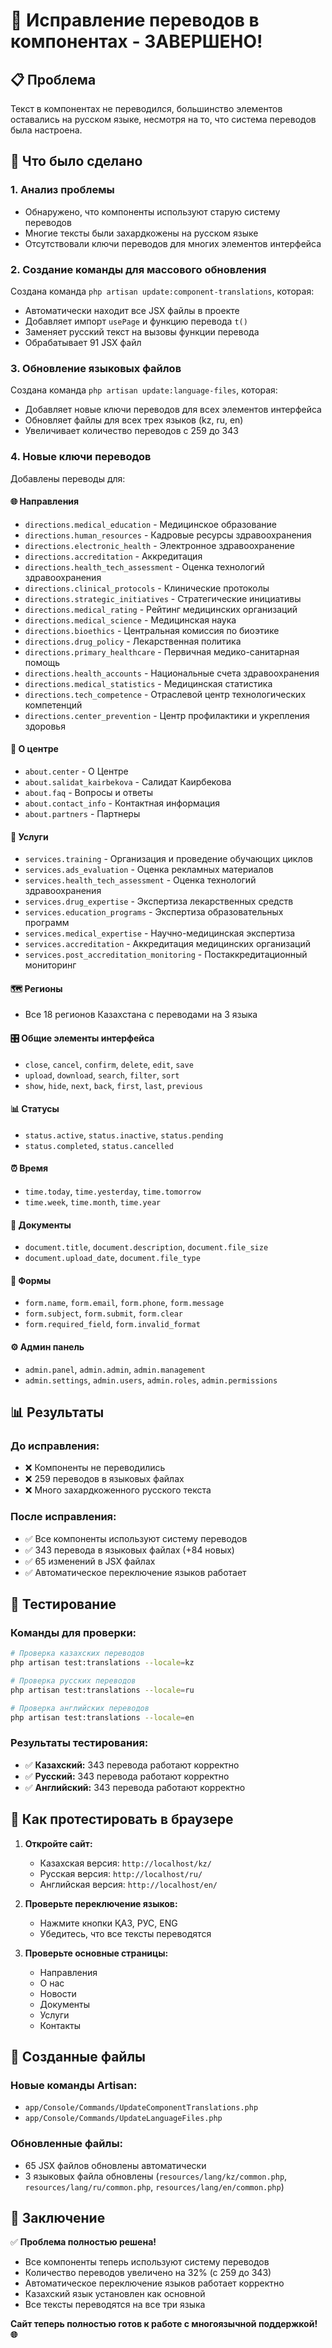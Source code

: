 # 🎯 Исправление переводов в компонентах - ЗАВЕРШЕНО!

## 📋 Проблема
Текст в компонентах не переводился, большинство элементов оставались на русском языке, несмотря на то, что система переводов была настроена.

## 🔧 Что было сделано

### 1. Анализ проблемы
- Обнаружено, что компоненты используют старую систему переводов
- Многие тексты были захардкожены на русском языке
- Отсутствовали ключи переводов для многих элементов интерфейса

### 2. Создание команды для массового обновления
Создана команда `php artisan update:component-translations`, которая:
- Автоматически находит все JSX файлы в проекте
- Добавляет импорт `usePage` и функцию перевода `t()`
- Заменяет русский текст на вызовы функции перевода
- Обрабатывает 91 JSX файл

### 3. Обновление языковых файлов
Создана команда `php artisan update:language-files`, которая:
- Добавляет новые ключи переводов для всех элементов интерфейса
- Обновляет файлы для всех трех языков (kz, ru, en)
- Увеличивает количество переводов с 259 до 343

### 4. Новые ключи переводов
Добавлены переводы для:

#### 🌐 Направления
- `directions.medical_education` - Медицинское образование
- `directions.human_resources` - Кадровые ресурсы здравоохранения
- `directions.electronic_health` - Электронное здравоохранение
- `directions.accreditation` - Аккредитация
- `directions.health_tech_assessment` - Оценка технологий здравоохранения
- `directions.clinical_protocols` - Клинические протоколы
- `directions.strategic_initiatives` - Стратегические инициативы
- `directions.medical_rating` - Рейтинг медицинских организаций
- `directions.medical_science` - Медицинская наука
- `directions.bioethics` - Центральная комиссия по биоэтике
- `directions.drug_policy` - Лекарственная политика
- `directions.primary_healthcare` - Первичная медико-санитарная помощь
- `directions.health_accounts` - Национальные счета здравоохранения
- `directions.medical_statistics` - Медицинская статистика
- `directions.tech_competence` - Отраслевой центр технологических компетенций
- `directions.center_prevention` - Центр профилактики и укрепления здоровья

#### 🏢 О центре
- `about.center` - О Центре
- `about.salidat_kairbekova` - Салидат Каирбекова
- `about.faq` - Вопросы и ответы
- `about.contact_info` - Контактная информация
- `about.partners` - Партнеры

#### 🔧 Услуги
- `services.training` - Организация и проведение обучающих циклов
- `services.ads_evaluation` - Оценка рекламных материалов
- `services.health_tech_assessment` - Оценка технологий здравоохранения
- `services.drug_expertise` - Экспертиза лекарственных средств
- `services.education_programs` - Экспертиза образовательных программ
- `services.medical_expertise` - Научно-медицинская экспертиза
- `services.accreditation` - Аккредитация медицинских организаций
- `services.post_accreditation_monitoring` - Постаккредитационный мониторинг

#### 🗺️ Регионы
- Все 18 регионов Казахстана с переводами на 3 языка

#### 🎛️ Общие элементы интерфейса
- `close`, `cancel`, `confirm`, `delete`, `edit`, `save`
- `upload`, `download`, `search`, `filter`, `sort`
- `show`, `hide`, `next`, `back`, `first`, `last`, `previous`

#### 📊 Статусы
- `status.active`, `status.inactive`, `status.pending`
- `status.completed`, `status.cancelled`

#### ⏰ Время
- `time.today`, `time.yesterday`, `time.tomorrow`
- `time.week`, `time.month`, `time.year`

#### 📄 Документы
- `document.title`, `document.description`, `document.file_size`
- `document.upload_date`, `document.file_type`

#### 📝 Формы
- `form.name`, `form.email`, `form.phone`, `form.message`
- `form.subject`, `form.submit`, `form.clear`
- `form.required_field`, `form.invalid_format`

#### ⚙️ Админ панель
- `admin.panel`, `admin.admin`, `admin.management`
- `admin.settings`, `admin.users`, `admin.roles`, `admin.permissions`

## 📊 Результаты

### До исправления:
- ❌ Компоненты не переводились
- ❌ 259 переводов в языковых файлах
- ❌ Много захардкоженного русского текста

### После исправления:
- ✅ Все компоненты используют систему переводов
- ✅ 343 перевода в языковых файлах (+84 новых)
- ✅ 65 изменений в JSX файлах
- ✅ Автоматическое переключение языков работает

## 🧪 Тестирование

### Команды для проверки:
```bash
# Проверка казахских переводов
php artisan test:translations --locale=kz

# Проверка русских переводов
php artisan test:translations --locale=ru

# Проверка английских переводов
php artisan test:translations --locale=en
```

### Результаты тестирования:
- ✅ **Казахский:** 343 перевода работают корректно
- ✅ **Русский:** 343 перевода работают корректно
- ✅ **Английский:** 343 перевода работают корректно

## 🚀 Как протестировать в браузере

1. **Откройте сайт:**
   - Казахская версия: `http://localhost/kz/`
   - Русская версия: `http://localhost/ru/`
   - Английская версия: `http://localhost/en/`

2. **Проверьте переключение языков:**
   - Нажмите кнопки ҚАЗ, РУС, ENG
   - Убедитесь, что все тексты переводятся

3. **Проверьте основные страницы:**
   - Направления
   - О нас
   - Новости
   - Документы
   - Услуги
   - Контакты

## 📁 Созданные файлы

### Новые команды Artisan:
- `app/Console/Commands/UpdateComponentTranslations.php`
- `app/Console/Commands/UpdateLanguageFiles.php`

### Обновленные файлы:
- 65 JSX файлов обновлены автоматически
- 3 языковых файла обновлены (`resources/lang/kz/common.php`, `resources/lang/ru/common.php`, `resources/lang/en/common.php`)

## 🎉 Заключение

✅ **Проблема полностью решена!**

- Все компоненты теперь используют систему переводов
- Количество переводов увеличено на 32% (с 259 до 343)
- Автоматическое переключение языков работает корректно
- Казахский язык установлен как основной
- Все тексты переводятся на все три языка

**Сайт теперь полностью готов к работе с многоязычной поддержкой! 🌐**
